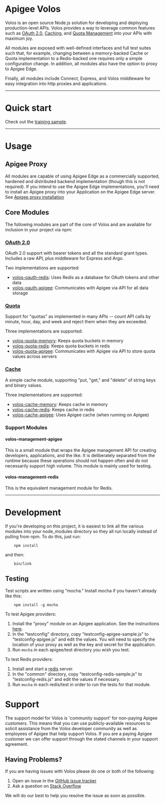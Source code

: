 Apigee Volos
============

Volos is an open source Node.js solution for developing and deploying production-level APIs. Volos provides a way to
leverage common features such as [OAuth 2.0](#oauth), [Caching](#cache), and [Quota Management](#quota) into your
APIs with maximum joy.

All modules are exposed with well-defined interfaces and full test suites such that, for example, changing between a
memory-backed Cache or Quota implementation to a Redis-backed one requires only a simple configuration change. In
addition, all modules also have the option to proxy to Apigee Edge.

Finally, all modules include Connect, Express, and Volos middleware for easy integration into http proxies and
applications.

***

Quick start
===========
Check out the [training sample](samples/training/README.md).

***

Usage
=====

Apigee Proxy
------------
All modules are capable of using Apigee Edge as a commercially supported, hardened and distributed backend
implementation (though this is not required). If you intend to use the Apigee Edge implementations, you'll need to
install an Apigee proxy into your Application on the Apigee Edge server. 
See [Apigee proxy installation](https://github.com/apigee-127/apigee-remote-proxy)

Core Modules
------------
The following modules are part of the core of Volos and are available for inclusion in your project via npm:

### [OAuth 2.0](id:oauth)

OAuth 2.0 support with bearer tokens and all the standard grant types. Includes a raw API, plus middleware for
Express and Argo.

Two implementations are supported:

* [volos-oauth-redis](https://www.npmjs.org/package/volos-oauth-redis): Uses Redis as a database for OAuth tokens and other data
* [volos-oauth-apigee](https://www.npmjs.org/package/volos-oauth-apigee): Communicates with Apigee via API for all data storage

### [Quota](id:quota)

Support for "quotas" as implemented in many APIs -- count API calls by minute, hour, day, and week and reject them
when they are exceeded.

Three implementations are supported:

* [volos-quota-memory](https://www.npmjs.org/package/volos-quota-memory): Keeps quota buckets in memory
* [volos-quota-redis](https://www.npmjs.org/package/volos-quota-redis):  Keeps quota buckets in redis
* [volos-quota-apigee](https://www.npmjs.org/package/volos-quota-apigee): Communicates with Apigee via API to store quota values across servers

### [Cache](id:cache)

A simple cache module, supporting "put, "get," and "delete" of string keys and binary values.

Three implementations are supported:

* [volos-cache-memory](https://www.npmjs.org/package/volos-cache-memory): Keeps cache in memory
* [volos-cache-redis](https://www.npmjs.org/package/volos-cache-redis):  Keeps cache in redis
* [volos-cache-apigee](https://www.npmjs.org/package/volos-cache-apigee):  Uses Apigee cache (when running on Apigee)

### Support Modules

#### volos-management-apigee

This is a small module that wraps the Apigee management API for creating developers, applications, and the like.
It is deliberately separated from the runtime because these operations should not happen often and do not
necessarily support high volume. This module is mainly used for testing.

#### volos-management-redis

This is the equivalent management module for Redis.

***

Development
===========
If you're developing on this project, it is easiest to link all the various modules into your node_modules directory
so they all run locally instead of pulling from npm. To do this, just run:

        npm install

and then:

        bin/link

Testing
-------
Test scripts are written using "mocha." Install mocha if you haven't already like this:

        npm install -g mocha

To test Apigee providers:

1. Install the "proxy" module on an Apigee application. See the instructions [here](proxy/README.md).
2. In the "testconfig" directory, copy "testconfig-apigee-sample.js" to "testconfig-apigee.js" and edit the values. 
   You will need to specify the location of your proxy as well as the key and secret for the application.
3. Run `mocha` in each apigee/test directory you wish you test.

To test Redis providers:

1. Install and start a [redis](http://redis.io) server.
2. In the "common" directory, copy "testconfig-redis-sample.js" to "testconfig-redis.js" and edit the values if necessary.
3. Run `mocha` in each redis/test in order to run the tests for that module.


Support
=======

The support model for Volos is 'community support' for non-paying Apigee customers.  This means that you can use 
publicly-available resources to solicit assistance from the Volos developer community as well as employees of Apigee 
that help support Volos.  If you are a paying Apigee customer we can offer support through the stated channels in your 
support agreement.

Having Problems?
----------------

If you are having issues with Volos please do one or both of the following:

1. Open an issue in the [GitHub issue tracker](https://github.com/apigee-127/volos/issues)
2. Ask a question on [Stack Overflow](http://stackoverflow.com)

We will do our best to help you resolve the issue as soon as possible.
